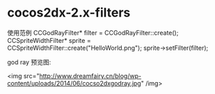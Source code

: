 cocos2dx-2.x-filters
====================

使用范例
CCGodRayFilter* filter = CCGodRayFilter::create();
CCSpriteWidthFilter* sprite = CCSpriteWidthFilter::create("HelloWorld.png");
sprite->setFilter(filter);

god ray 预览图:

<img src="http://www.dreamfairy.cn/blog/wp-content/uploads/2014/06/cocso2dxgodray.jpg" /img>
